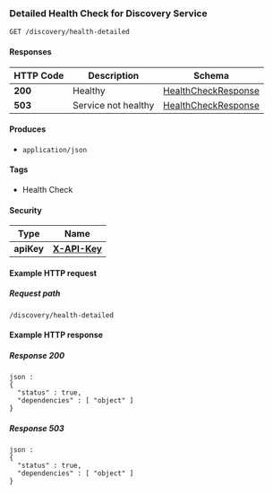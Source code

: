 
<a name="getdetailedhealthstatus"></a>
### Detailed Health Check for Discovery Service
```
GET /discovery/health-detailed
```


#### Responses

|HTTP Code|Description|Schema|
|---|---|---|
|**200**|Healthy|[HealthCheckResponse](../definitions/HealthCheckResponse.md#healthcheckresponse)|
|**503**|Service not healthy|[HealthCheckResponse](../definitions/HealthCheckResponse.md#healthcheckresponse)|


#### Produces

* `application/json`


#### Tags

* Health Check


#### Security

|Type|Name|
|---|---|
|**apiKey**|**[X-API-Key](security.md#x-api-key)**|


#### Example HTTP request

##### Request path
```
/discovery/health-detailed
```


#### Example HTTP response

##### Response 200
```
json :
{
  "status" : true,
  "dependencies" : [ "object" ]
}
```


##### Response 503
```
json :
{
  "status" : true,
  "dependencies" : [ "object" ]
}
```



